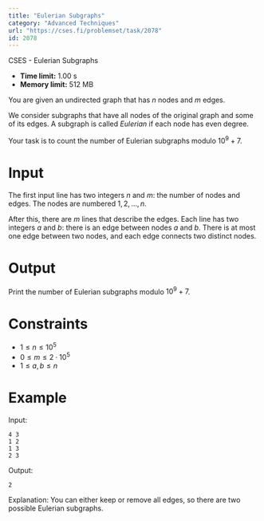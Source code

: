 ```yaml
---
title: "Eulerian Subgraphs"
category: "Advanced Techniques"
url: "https://cses.fi/problemset/task/2078"
id: 2078
---
```


CSES - Eulerian Subgraphs

  * **Time limit:** 1.00 s
  * **Memory limit:** 512 MB

You are given an undirected graph that has $n$ nodes and $m$ edges.

We consider subgraphs that have all nodes of the original graph and some of
its edges. A subgraph is called _Eulerian_ if each node has even degree.

Your task is to count the number of Eulerian subgraphs modulo $10^9+7$.

# Input

The first input line has two integers $n$ and $m$: the number of nodes and
edges. The nodes are numbered $1,2,\dots,n$.

After this, there are $m$ lines that describe the edges. Each line has two
integers $a$ and $b$: there is an edge between nodes $a$ and $b$. There is at
most one edge between two nodes, and each edge connects two distinct nodes.

# Output

Print the number of Eulerian subgraphs modulo $10^9+7$.

# Constraints

  * $1 \le n \le 10^5$
  * $0 \le m \le 2 \cdot 10^5$
  * $1 \le a,b \le n$

# Example

Input:

    
    
    4 3
    1 2
    1 3
    2 3
    

Output:

    
    
    2
    

Explanation: You can either keep or remove all edges, so there are two
possible Eulerian subgraphs.

